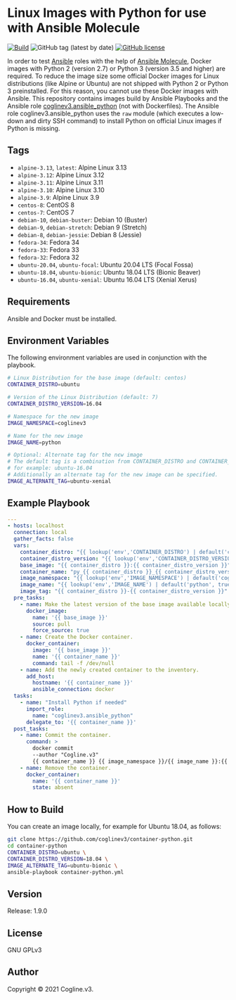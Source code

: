 # Linux Images with Python for use with Ansible Molecule

[![Build](https://github.com/coglinev3/container-python/actions/workflows/build.yml/badge.svg)](https://github.com/coglinev3/container-python/actions/workflows/build.yml) ![GitHub tag (latest by date)](https://img.shields.io/github/v/tag/coglinev3/container-python) [![GitHub license](https://img.shields.io/github/license/coglinev3/container-python)](https://github.com/coglinev3/container-python/blob/master/LICENSE)


In order to test [Ansible](https://docs.ansible.com/ansible/latest/index.html "Ansible Documentation") roles with the help of [Ansible Molecule](https://molecule.readthedocs.io/en/latest/ "Ansible Molecule Documentation"), Docker images with Python 2 (version 2.7) or Python 3 (version 3.5 and higher) are required. To reduce the image size some official Docker images for Linux distributions (like Alpine or Ubuntu) are not shipped with Python 2 or Python 3 preinstalled. For this reason, you cannot use these Docker images with Ansible.
This repository contains images build by Ansible Playbooks and the Ansible role [coglinev3.ansible_python](https://galaxy.ansible.com/coglinev3/ansible_python) (not with Dockerfiles). The Ansible role coglinev3.ansible_python uses the `raw` module (which executes a low-down and dirty SSH command) to install Python on official Linux images if Python is missing.

## Tags

  - `alpine-3.13`, `latest`: Alpine Linux 3.13
  - `alpine-3.12`: Alpine Linux 3.12
  - `alpine-3.11`: Alpine Linux 3.11
  - `alpine-3.10`: Alpine Linux 3.10
  - `alpine-3.9`: Alpine Linux 3.9
  - `centos-8`: CentOS 8
  - `centos-7`: CentOS 7
  - `debian-10`, `debian-buster`: Debian 10 (Buster)
  - `debian-9`, `debian-stretch`: Debian 9 (Stretch)
  - `debian-8`, `debian-jessie`: Debian 8 (Jessie)
  - `fedora-34`: Fedora 34
  - `fedora-33`: Fedora 33
  - `fedora-32`: Fedora 32
  - `ubuntu-20.04`, `ubuntu-focal`: Ubuntu 20.04 LTS (Focal Fossa)
  - `ubuntu-18.04`, `ubuntu-bionic`: Ubuntu 18.04 LTS (Bionic Beaver)
  - `ubuntu-16.04`, `ubuntu-xenial`: Ubuntu 16.04 LTS (Xenial Xerus)

## Requirements

Ansible and Docker must be installed.


## Environment Variables

The following environment variables are used in conjunction with the playbook.

```sh
# Linux Distribution for the base image (default: centos)
CONTAINER_DISTRO=ubuntu

# Version of the Linux Distribution (default: 7)
CONTAINER_DISTRO_VERSION=16.04

# Namespace for the new image
IMAGE_NAMESPACE=coglinev3                                                                                                                                  

# Name for the new image
IMAGE_NAME=python 

# Optional: Alternate tag for the nєw image
# The default tag is a combination from CONTAINER_DISTRO and CONTAINER_DISTRO_VERSION,
# for example: ubuntu-16.04
# Additionally an alternate tag for the new image can be specified.
IMAGE_ALTERNATE_TAG=ubuntu-xenial
```


## Example Playbook

```yml
---
- hosts: localhost
  connection: local
  gather_facts: false
  vars:
    container_distro: "{{ lookup('env','CONTAINER_DISTRO') | default('centos', true) }}"
    container_distro_version: "{{ lookup('env','CONTAINER_DISTRO_VERSION') | default('7', true) }}"
    base_image: "{{ container_distro }}:{{ container_distro_version }}"
    container_name: "py_{{ container_distro }}_{{ container_distro_version }}"
    image_namespace: "{{ lookup('env','IMAGE_NAMESPACE') | default('coglinev3', true) }}"
    image_name: "{{ lookup('env','IMAGE_NAME') | default('python', true) }}"
    image_tag: "{{ container_distro }}-{{ container_distro_version }}"
  pre_tasks:
    - name: Make the latest version of the base image available locally.
      docker_image:
        name: '{{ base_image }}'
        source: pull
        force_source: true
    - name: Create the Docker container.
      docker_container:
        image: '{{ base_image }}'
        name: '{{ container_name }}'
        command: tail -f /dev/null
    - name: Add the newly created container to the inventory.
      add_host:
        hostname: '{{ container_name }}'
        ansible_connection: docker
  tasks:
    - name: "Install Python if needed"
      import_role:
        name: "coglinev3.ansible_python"
      delegate_to: '{{ container_name }}'
  post_tasks:
    - name: Commit the container.
      command: >
        docker commit
        --author "Cogline.v3"
        {{ container_name }} {{ image_namespace }}/{{ image_name }}:{{ image_tag }}
    - name: Remove the container.
      docker_container:
        name: '{{ container_name }}'
        state: absent
```

## How to Build

You can create an image locally, for example for Ubuntu 18.04, as follows:

```sh
git clone https://github.com/coglinev3/container-python.git
cd container-python
CONTAINER_DISTRO=ubuntu \
CONTAINER_DISTRO_VERSION=18.04 \
IMAGE_ALTERNATE_TAG=ubuntu-bionic \
ansible-playbook container-python.yml
```

## Version

Release: 1.9.0


## License

GNU GPLv3


## Author

Copyright &copy; 2021 Cogline.v3.
